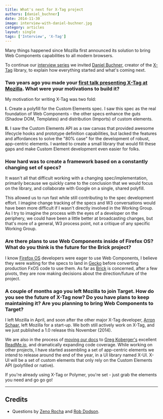 ```yaml
---
title: What's next for X-Tag project
authors: [daniel_buchner]
date: 2014-11-30
image: interview-with-daniel-buchner.jpg
category: articles
layout: single
tags: ['Interview', 'X-Tag']
---
```


Many things happened since Mozilla first announced its solution to bring Web
Components capabilities to all modern browsers.

To continue our [interview series](/tags/interview) we invited
[Daniel Buchner](http://www.backalleycoder.com/), creator of the [X-Tag](http://x-tags.org/)
library, to explain how everything started and what's coming next.

<!-- Excerpt -->

### Two years ago you made your [first talk presenting X-Tag at Mozilla](https://air.allizom.org/x-tags/). What were your motivations to build it?

My motivation for writing X-Tag was two fold:

**I.** Create a polyfill for the Custom Elements spec. I saw this spec as the real
foundation of Web Components - the other specs enhance the guts (Shadow DOM,
Templates) and distribution (Imports) of custom elements.

**II.** I saw the Custom Elements API as a raw canvas that provided awesome lifecycle
hooks and prototype definition capabilities, but lacked the features and
affordances to solve the "80% case" for the development of robust, app-centric
elements. I wanted to create a small library that would fill these gaps and make
Custom Element development even easier for folks.

### How hard was to create a framework based on a constantly changing set of specs?

It wasn't all that difficult working with a changing spec/implementation,
primarily because we quickly came to the conclusion that we would focus on the
library, and collaborate with Google on a single, shared polyfill.

This allowed us to run fast while still contributing to the spec development
effort. I imagine change tracking of the specs and W3 conversations would have
been more difficult if I wasn't directly involved in the Working Group. As I try
to imagine the process with the eyes of a developer on the periphery, we could
have been a little better at broadcasting changes, but that's more of a general,
W3 process point, not a critique of any specific Working Group.

### Are there plans to use Web Components inside of Firefox OS? What do you think is the future for the Brick project?

I know [Firefox OS](https://www.mozilla.org/en-US/firefox/os/) developers were
eager to use Web Components, I believe they were waiting for the specs to land
in [Gecko](https://developer.mozilla.org/en-US/docs/Mozilla/Gecko) before
converting production FxOS code to use them. As far as [Brick](http://brick.mozilla.io/)
is concerned, after a few pivots, they are now making decisions about the
direction/future of the project.

### A couple of months ago you left Mozilla to join Target. How do you see the future of X-Tag now? Do you have plans to keep maintaining it? Are you planning to bring Web Components to Target?

I left Mozilla in April, and soon after the other major X-Tag developer,
[Arron Schaar](https://twitter.com/arronschaar), left Mozilla for a start-up.
We both still actively work on X-Tag, and we just published a 1.0 release
this November (2014).

We are also in the process of [moving our docs](http://x-tag.readme.io/v1.0/docs)
to [Greg Koberger's](https://twitter.com/gkoberger) excellent
[ReadMe.io](https://readme.io/), and dramatically expanding code coverage.
While working on other projects, I have started assembling a set of app-centric
elements we intend to release around the end of the year, in a UI library named
X-UI. X-UI will be a set of custom elements that only rely on the Custom
Elements API (polyfilled or native).

If you're already using X-Tag or Polymer, you're set - just grab the elements
you need and go go go!

---

## Credits

* Questions by [Zeno Rocha](https://twitter.com/zenorocha) and [Rob Dodson](https://twitter.com/rob_dodson).
